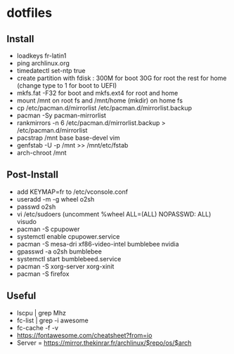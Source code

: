 # dotfiles

## Install

- loadkeys fr-latin1
- ping archlinux.org
- timedatectl set-ntp true
- create partition with fdisk : 300M for boot 30G for root the rest for home (change type to 1 for boot to UEFI)
- mkfs.fat -F32 for boot and mkfs.ext4 for root and home
- mount /mnt on root fs and /mnt/home (mkdir) on home fs
- cp /etc/pacman.d/mirrorlist /etc/pacman.d/mirrorlist.backup
- pacman -Sy pacman-mirrorlist
- rankmirrors -n 6 /etc/pacman.d/mirrorlist.backup > /etc/pacman.d/mirrorlist
- pacstrap /mnt base base-devel vim
- genfstab -U -p /mnt >> /mnt/etc/fstab
- arch-chroot /mnt

## Post-Install

- add KEYMAP=fr to /etc/vconsole.conf
- useradd -m -g wheel o2sh
- passwd o2sh
- vi /etc/sudoers (uncomment %wheel ALL=(ALL) NOPASSWD: ALL) visudo
- pacman -S cpupower
- systemctl enable cpupower.service
- pacman -S mesa-dri xf86-video-intel bumblebee nvidia
- gpasswd -a o2sh bumblebee
- systemctl start bumblebeed.service
- pacman -S xorg-server xorg-xinit
- pacman -S firefox

## Useful

- lscpu | grep Mhz
- fc-list | grep -i awesome
- fc-cache -f -v
- https://fontawesome.com/cheatsheet?from=io
- Server = https://mirror.thekinrar.fr/archlinux/$repo/os/$arch
